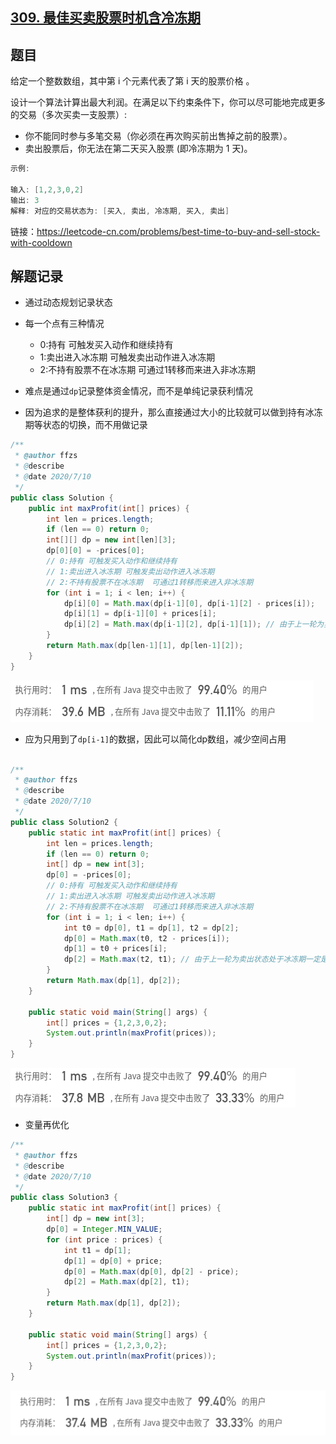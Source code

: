 ## [309. 最佳买卖股票时机含冷冻期](https://leetcode-cn.com/problems/best-time-to-buy-and-sell-stock-with-cooldown/)

## 题目

给定一个整数数组，其中第 i 个元素代表了第 i 天的股票价格 。

设计一个算法计算出最大利润。在满足以下约束条件下，你可以尽可能地完成更多的交易（多次买卖一支股票）:

+ 你不能同时参与多笔交易（你必须在再次购买前出售掉之前的股票）。
+ 卖出股票后，你无法在第二天买入股票 (即冷冻期为 1 天)。

```java
示例:

输入: [1,2,3,0,2]
输出: 3 
解释: 对应的交易状态为: [买入, 卖出, 冷冻期, 买入, 卖出]
```


链接：https://leetcode-cn.com/problems/best-time-to-buy-and-sell-stock-with-cooldown

## 解题记录

+ 通过动态规划记录状态
+ 每一个点有三种情况
  + 0:持有 可触发买入动作和继续持有
  + 1:卖出进入冰冻期 可触发卖出动作进入冰冻期
  + 2:不持有股票不在冰冻期 可通过1转移而来进入非冰冻期

+ 难点是通过`dp`记录整体资金情况，而不是单纯记录获利情况
+ 因为追求的是整体获利的提升，那么直接通过大小的比较就可以做到持有冰冻期等状态的切换，而不用做记录

```java
/**
 * @author ffzs
 * @describe
 * @date 2020/7/10
 */
public class Solution {
    public int maxProfit(int[] prices) {
        int len = prices.length;
        if (len == 0) return 0;
        int[][] dp = new int[len][3];
        dp[0][0] = -prices[0];
        // 0:持有 可触发买入动作和继续持有
        // 1:卖出进入冰冻期 可触发卖出动作进入冰冻期
        // 2:不持有股票不在冰冻期  可通过1转移而来进入非冰冻期
        for (int i = 1; i < len; i++) {
            dp[i][0] = Math.max(dp[i-1][0], dp[i-1][2] - prices[i]);
            dp[i][1] = dp[i-1][0] + prices[i];
            dp[i][2] = Math.max(dp[i-1][2], dp[i-1][1]); // 由于上一轮为卖出状态处于冰冻期一定是收益有所增加即dp[i-1][1]>dp[i-1][2], 因此通过取max间接判断了是否为冰冻期
        }
        return Math.max(dp[len-1][1], dp[len-1][2]);
    }
}
```

![image-20200710101401179](README.assets/image-20200710101401179.png)

+ 应为只用到了`dp[i-1]`的数据，因此可以简化dp数组，减少空间占用



```java

/**
 * @author ffzs
 * @describe
 * @date 2020/7/10
 */
public class Solution2 {
    public static int maxProfit(int[] prices) {
        int len = prices.length;
        if (len == 0) return 0;
        int[] dp = new int[3];
        dp[0] = -prices[0];
        // 0:持有 可触发买入动作和继续持有
        // 1:卖出进入冰冻期 可触发卖出动作进入冰冻期
        // 2:不持有股票不在冰冻期  可通过1转移而来进入非冰冻期
        for (int i = 1; i < len; i++) {
            int t0 = dp[0], t1 = dp[1], t2 = dp[2];
            dp[0] = Math.max(t0, t2 - prices[i]);
            dp[1] = t0 + prices[i];
            dp[2] = Math.max(t2, t1); // 由于上一轮为卖出状态处于冰冻期一定是收益有所增加即dp[i-1][1]>dp[i-1][2], 因此通过取max间接判断了是否为冰冻期
        }
        return Math.max(dp[1], dp[2]);
    }

    public static void main(String[] args) {
        int[] prices = {1,2,3,0,2};
        System.out.println(maxProfit(prices));
    }
}

```

![image-20200710102744164](README.assets/image-20200710102744164.png)

+ 变量再优化

```java
/**
 * @author ffzs
 * @describe
 * @date 2020/7/10
 */
public class Solution3 {
    public static int maxProfit(int[] prices) {
        int[] dp = new int[3];
        dp[0] = Integer.MIN_VALUE;
        for (int price : prices) {
            int t1 = dp[1];
            dp[1] = dp[0] + price;
            dp[0] = Math.max(dp[0], dp[2] - price);
            dp[2] = Math.max(dp[2], t1);
        }
        return Math.max(dp[1], dp[2]);
    }
    
    public static void main(String[] args) {
        int[] prices = {1,2,3,0,2};
        System.out.println(maxProfit(prices));
    }
}
```

![image-20200710104211689](README.assets/image-20200710104211689.png)